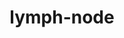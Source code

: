 ---
title: lymph-node
release_version: v1.1
hra_release_version:
  - v1.0
  - v1.1
model_type: asct-b
description: '[Anatomical Structures, Cell Types, plus Biomarkers (ASCT+B) tables](https://hubmapconsortium.github.io/ccf/pages/ccf-anatomical-structures.html) aim to capture the nested *part_of* structure of anatomical human body parts, the typology of cells, and biomarkers used to identify cell types. The tables are authored and reviewed by an international team of experts.'
creators:
  - 0000-0002-7250-3569
  - 0000-0003-4379-8967
  - 0000-0001-6870-0300
project_leads:
  - 0000-0002-3321-6137
reviewers:
  - 0000-0002-3522-8932
  - 0000-0003-4632-0301
  - 0000-0001-7688-1439
  - 0000-0002-4404-8116
  - 0000-0001-7655-4833
creation_date: 2021-12-01T00:00:00
license: CC BY 4.0
publisher:  HuBMAP 
funder:  National Institutes of Health 
award_number:  OT2OD026671 
hubmap_id:  HBM573.SHCQ.259 
datatable: ASCT-B_NIH_Lymph_Node.csv
doi: https://doi.org/10.48539/HBM573.SHCQ.259
---